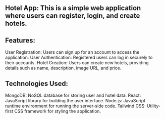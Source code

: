 
## Hotel App: This is a simple web application where users can register, login, and create hotels. 

## Features:
User Registration: Users can sign up for an account to access the application.
User Authentication: Registered users can log in securely to their accounts.
Hotel Creation: Users can create new hotels, providing details such as name, description, image URL, and price.

## Technologies Used:
MongoDB: NoSQL database for storing user and hotel data.
React: JavaScript library for building the user interface.
Node.js: JavaScript runtime environment for running the server-side code.
Tailwind CSS: Utility-first CSS framework for styling the application.
